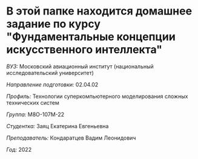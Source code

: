 # В этой папке находится домашнее задание по курсу "Фундаментальные концепции искусственного интеллекта"

*ВУЗ:* Московский авиационный институт (национальный исследовательский университет)

*Направление подготовки:* 02.04.02

*Профиль:* Технологии суперкомпьютерного моделирования сложных технических систем

*Группа:* М8О-107М-22

*Студентка:* Заяц Екатерина Евгеньевна

*Преподаватель:* Кондаратцев Вадим Леонидович

*Год:* 2022
